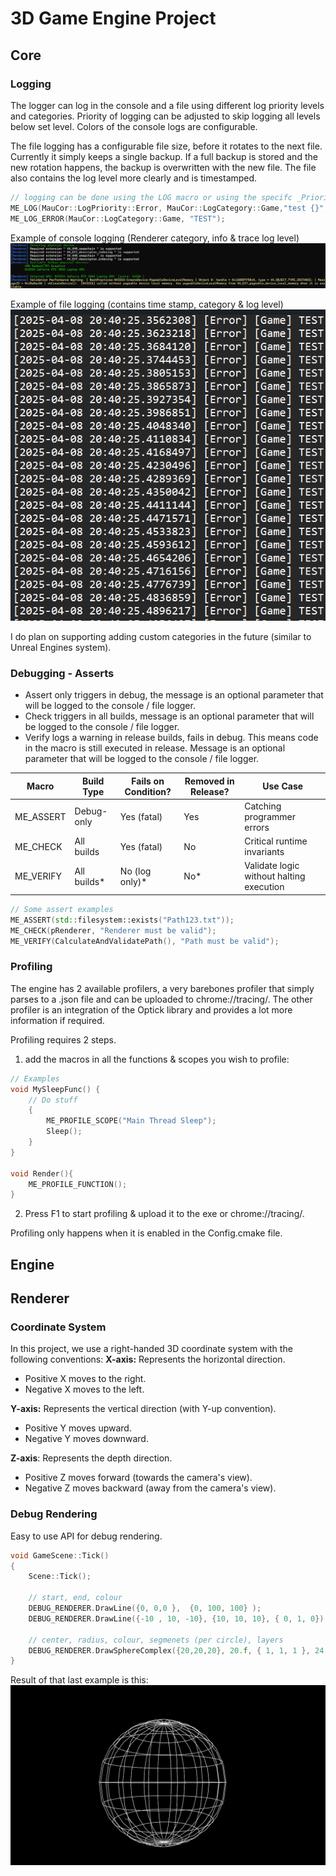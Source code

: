 # 3D Game Engine Project

## Core

### Logging
The logger can log in the console and a file using different log priority levels and categories. Priority of logging can be adjusted to skip logging all levels below set level. Colors of the console logs are configurable.

The file logging has a configurable file size, before it rotates to the next file. Currently it simply keeps a single backup. If a full backup is stored and the new rotation happens, the backup is overwritten with the new file. The file also contains the log level more clearly and is timestamped.

```cpp
// logging can be done using the LOG macro or using the specifc _Priority level macro.
ME_LOG(MauCor::LogPriority::Error, MauCor::LogCategory::Game,"test {}", 1000);
ME_LOG_ERROR(MauCor::LogCategory::Game, "TEST");
```

Example of console logging (Renderer category, info & trace log level)
![Screenshot](docs/LoggerExample.png)

Example of file logging (contains time stamp, category & log level)
![Screenshot](docs/LoggerFileExample.png)

I do plan on supporting adding custom categories in the future (similar to Unreal Engines system).

### Debugging - Asserts
- Assert only triggers in debug, the message is an optional parameter that will be logged to the console / file logger.
- Check triggers in all builds, message is an optional parameter that will be logged to the console / file logger.
- Verify logs a warning in release builds, fails in debug. This means code in the macro is still executed in release. Message is an optional parameter that will be logged to the console / file logger.

| Macro       | Build Type  | Fails on Condition? | Removed in Release? | Use Case									|
|-------------|-------------|---------------------|---------------------|-------------------------------------------|
| ME_ASSERT	  | Debug-only  | Yes (fatal)         | Yes                 | Catching programmer errors				|
| ME_CHECK    | All builds  | Yes (fatal)         | No                  | Critical runtime invariants				|
| ME_VERIFY   | All builds* | No (log only)*      | No*                 | Validate logic without halting execution  |

```cpp
// Some assert examples
ME_ASSERT(std::filesystem::exists("Path123.txt"));
ME_CHECK(pRenderer, "Renderer must be valid");
ME_VERIFY(CalculateAndValidatePath(), "Path must be valid");
```

### Profiling
The engine has 2 available profilers, a very barebones profiler that simply parses to a .json file and can be uploaded to chrome://tracing/. The other profiler is an integration of the Optick library and provides a lot more information if required.

Profiling requires 2 steps. 
1. add the macros in all the functions & scopes you wish to profile: 
```cpp
// Examples
void MySleepFunc() {
	// Do stuff
	{
		ME_PROFILE_SCOPE("Main Thread Sleep");
		Sleep();
	}
}

void Render(){
	ME_PROFILE_FUNCTION();
}

```

2. Press F1 to start profiling & upload it to the exe or chrome://tracing/.

Profiling only happens when it is enabled in the Config.cmake file.



## Engine

## Renderer

### Coordinate System
In this project, we use a right-handed 3D coordinate system with the following conventions:
**X-axis:** Represents the horizontal direction.
- Positive X moves to the right.
- Negative X moves to the left.

**Y-axis:** Represents the vertical direction (with Y-up convention).
- Positive Y moves upward.
- Negative Y moves downward.

**Z-axis**: Represents the depth direction.
- Positive Z moves forward (towards the camera's view).
- Negative Z moves backward (away from the camera's view).

### Debug Rendering
Easy to use API for debug rendering.

```cpp
void GameScene::Tick()
{
	Scene::Tick();

	// start, end, colour
	DEBUG_RENDERER.DrawLine({0, 0,0 },  {0, 100, 100} );
	DEBUG_RENDERER.DrawLine({-10 , 10, -10}, {10, 10, 10}, { 0, 1, 0});

	// center, radius, colour, segmenets (per circle), layers
	DEBUG_RENDERER.DrawSphereComplex({20,20,20}, 20.f, { 1, 1, 1 }, 24, 10);
}
```

Result of that last example is this: 
![Screenshot](docs/SphereDebugDrawingExample.png)

